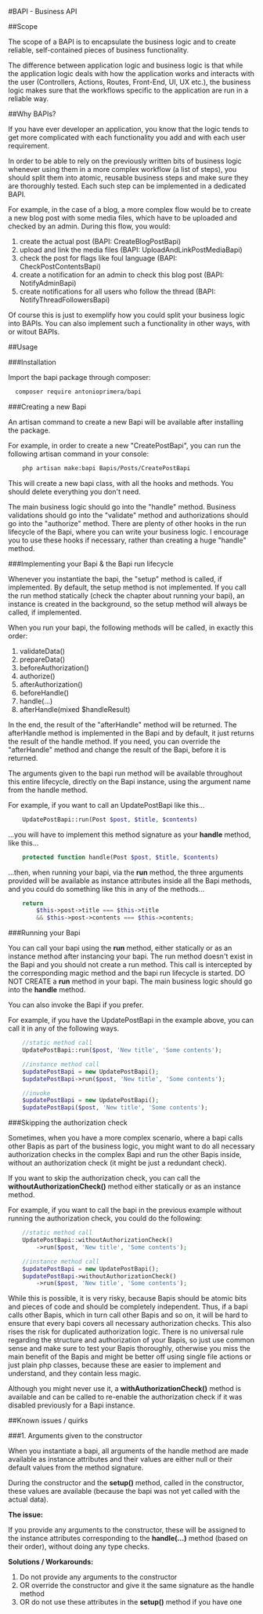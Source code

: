#BAPI - Business API

##Scope

The scope of a BAPI is to encapsulate the business logic and to create reliable,
self-contained pieces of business functionality.

The difference between application logic and business logic is that while the application
logic deals with how the application works and interacts with the user (Controllers, Actions,
Routes, Front-End, UI, UX etc.), the business logic makes sure that the workflows specific
to the application are run in a reliable way.

##Why BAPIs?

If you have ever developer an application, you know that the logic tends to get more complicated
with each functionality you add and with each user requirement.

In order to be able to rely on the previously written bits of business logic whenever using
them in a more complex workflow (a list of steps), you should split them into atomic, reusable
business steps and make sure they are thoroughly tested. Each such step can be implemented in
a dedicated BAPI.

For example, in the case of a blog, a more complex flow would be to create a new blog post with
some media files, which have to be uploaded and checked by an admin.
During this flow, you would:
1. create the actual post (BAPI: CreateBlogPostBapi)
2. upload and link the media files (BAPI: UploadAndLinkPostMediaBapi)
3. check the post for flags like foul language (BAPI: CheckPostContentsBapi)
4. create a notification for an admin to check this blog post (BAPI: NotifyAdminBapi)
5. create notifications for all users who follow the thread (BAPI: NotifyThreadFollowersBapi)

Of course this is just to exemplify how you could split your business logic into BAPIs. You can
also implement such a functionality in other ways, with or witout BAPIs.

##Usage

###Installation

Import the bapi package through composer:

```bash
  composer require antonioprimera/bapi
```

###Creating a new Bapi

An artisan command to create a new Bapi will be available after installing the package.

For example, in order to create a new "CreatePostBapi", you can run the following artisan
command in your console:

```bash
    php artisan make:bapi Bapis/Posts/CreatePostBapi
```

This will create a new bapi class, with all the hooks and methods. You should delete everything
you don't need.

The main business logic should go into the "handle" method. Business validations should go
into the "validate" method and authorizations should go into the "authorize" method. There
are plenty of other hooks in the run lifecycle of the Bapi, where you can write your business
logic. I encourage you to use these hooks if necessary, rather than creating a huge "handle"
method.

###Implementing your Bapi & the Bapi run lifecycle

Whenever you instantiate the bapi, the "setup" method is called, if implemented. By default,
the setup method is not implemented. If you call the run method statically (check the chapter
about running your bapi), an instance is created in the background, so the setup method
will always be called, if implemented.

When you run your bapi, the following methods will be called, in exactly this order:

1. validateData()
2. prepareData()
3. beforeAuthorization()
4. authorize()
5. afterAuthorization()
6. beforeHandle()
7. handle(...)
8. afterHandle(mixed $handleResult)

In the end, the result of the "afterHandle" method will be returned. The afterHandle method
is implemented in the Bapi and by default, it just returns the result of the handle method.
If you need, you can override the "afterHandle" method and change the result of the Bapi,
before it is returned.

The arguments given to the bapi run method will be available throughout this entire lifecycle,
directly on the Bapi instance, using the argument name from the handle method.

For example, if you want to call an UpdatePostBapi like this...

```php
    UpdatePostBapi::run(Post $post, $title, $contents)
```

...you will have to implement this method signature as your **handle** method, like this...

```php
    protected function handle(Post $post, $title, $contents)
```

...then, when running your bapi, via the **run** method, the three arguments provided will be
available as instance attributes inside all the Bapi methods, and you could do something
like this in any of the methods...

```php
    return
        $this->post->title === $this->title
        && $this->post->contents === $this->contents;
```

###Running your Bapi

You can call your bapi using the **run** method, either statically or as an instance method
after instancing your bapi. The run method doesn't exist in the Bapi and you should not
create a run method. This call is intercepted by the corresponding magic method and the bapi
run lifecycle is started. DO NOT CREATE a **run** method in your bapi. The main business
logic should go into the **handle** method.

You can also invoke the Bapi if you prefer.

For example, if you have the UpdatePostBapi in the example above, you can call it in any of
the following ways.

```php
    //static method call
    UpdatePostBapi::run($post, 'New title', 'Some contents');
```

```php
    //instance method call
    $updatePostBapi = new UpdatePostBapi();
    $updatePostBapi->run($post, 'New title', 'Some contents');
```

```php
    //invoke
    $updatePostBapi = new UpdatePostBapi();
    $updatePostBapi($post, 'New title', 'Some contents');
```

###Skipping the authorization check

Sometimes, when you have a more complex scenario, where a bapi calls other Bapis as part of
the business logic, you might want to do all necessary authorization checks in the complex
Bapi and run the other Bapis inside, without an authorization check (it might be just a
redundant check).

If you want to skip the authorization check, you can call the **withoutAuthorizationCheck()**
method either statically or as an instance method.

For example, if you want to call the bapi in the previous example without running the
authorization check, you could do the following:

```php
    //static method call
    UpdatePostBapi::withoutAuthorizationCheck()
        ->run($post, 'New title', 'Some contents');
```

```php
    //instance method call
    $updatePostBapi = new UpdatePostBapi();
    $updatePostBapi->withoutAuthorizationCheck()
        ->run($post, 'New title', 'Some contents');
```

While this is possible, it is very risky, because Bapis should be atomic bits and pieces
of code and should be completely independent. Thus, if a bapi calls other Bapis, which in
turn call other Bapis and so on, it will be hard to ensure that every bapi covers all
necessary authorization checks. This also rises the risk for duplicated authorization logic.
There is no universal rule regarding the structure and authorization of your Bapis, so
just use common sense and make sure to test your Bapis thoroughly, otherwise you miss the
main benefit of the Bapis and might be better off using single file actions or just plain
php classes, because these are easier to implement and understand, and they contain less
magic.

Although you might never use it, a **withAuthorizationCheck()** method is available and can
be called to re-enable the authorization check if it was disabled previously for a Bapi
instance.

##Known issues / quirks

###1. Arguments given to the constructor

When you instantiate a bapi, all arguments of the handle method are made available as
instance attributes and their values are either null or their default values from the
method signature.

During the constructor and the **setup()** method, called in the constructor, these values are
available (because the bapi was not yet called with the actual data).

**The issue:**

If you provide any arguments to the constructor, these will be assigned to the
instance attributes corresponding to the **handle(...)** method (based on their order),
without doing any type checks.

**Solutions / Workarounds:**

1. Do not provide any arguments to the constructor
2. OR override the constructor and give it the same signature as the handle method
3. OR do not use these attributes in the **setup()** method if you have one